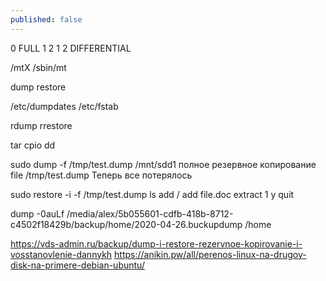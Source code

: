 ```yaml
---
published: false
---
```

0 FULL
1
2
1
2
DIFFERENTIAL

/mtX /sbin/mt

dump
restore

/etc/dumpdates
/etc/fstab

rdump
rrestore

tar
cpio
dd

sudo dump -f /tmp/test.dump /mnt/sdd1 полное резервное копирование
file /tmp/test.dump
Теперь все потерялось

sudo restore -i -f /tmp/test.dump
ls
add /
add file.doc
extract
1
y
quit

dump -0auLf /media/alex/5b055601-cdfb-418b-8712-c4502f18429b/backup/home/2020-04-26.buckupdump /home

https://vds-admin.ru/backup/dump-i-restore-rezervnoe-kopirovanie-i-vosstanovlenie-dannykh
https://anikin.pw/all/perenos-linux-na-drugoy-disk-na-primere-debian-ubuntu/